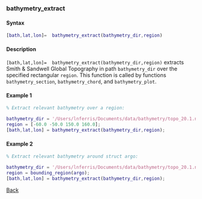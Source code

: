 ### bathymetry_extract

#### Syntax

```Matlab
[bath,lat,lon]=  bathymetry_extract(bathymetry_dir,region)
```
#### Description

``[bath,lat,lon]=  bathymetry_extract(bathymetry_dir,region)`` extracts Smith & Sandwell Global Topography in path ``bathymetry_dir`` over the specified rectangular ``region``. This function is called by functions ``bathymetry_section``, ``bathymetry_chord``, and ``bathymetry_plot``.

#### Example 1

```Matlab
% Extract relevant bathymetry over a region:

bathymetry_dir = '/Users/lnferris/Documents/data/bathymetry/topo_20.1.nc';
region = [-60.0 -50.0 150.0 160.0];
[bath,lat,lon] = bathymetry_extract(bathymetry_dir,region);
```

#### Example 2

```Matlab
% Extract relevant bathymetry around struct argo:

bathymetry_dir = '/Users/lnferris/Documents/data/bathymetry/topo_20.1.nc';
region = bounding_region(argo);
[bath,lat,lon] = bathymetry_extract(bathymetry_dir,region);

```

[Back](https://github.com/lnferris/ocean_data_tools#adding-bathymetry-to-existing-plots-1)

